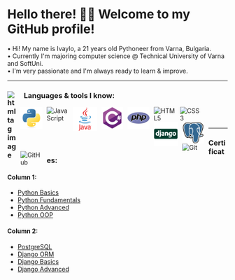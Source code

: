 # Hello there! 👋🏻 Welcome to my GitHub profile! 

• Hi! My name is Ivaylo, a 21 years old Pythoneer from Varna, Bulgaria. <br>
• Currently I'm majoring computer science @ Technical University of Varna and SoftUni. <br>
• I'm very passionate and I'm always ready to learn & improve. <br>

---

### <img align="left" alt="html tag image" src="https://media2.giphy.com/media/QssGEmpkyEOhBCb7e1/giphy.gif?cid=ecf05e47a0n3gi1bfqntqmob8g9aid1oyj2wr3ds3mg700bl&rid=giphy.gif" width="25" style="margin-right: 5px;"> &nbsp; Languages & tools I know:

<img align="left" alt="Python" width="50px" src="https://github.com/devicons/devicon/blob/v2.14.0/icons/python/python-original.svg" style="padding-right:10px;" />
<img align="left" alt="JavaScript" width="50px" src="https://cdn.jsdelivr.net/gh/devicons/devicon/icons/javascript/javascript-original.svg" style="padding-right:10px;" />
<img align="left" alt="Java" width="55px" src="https://github.com/devicons/devicon/blob/v2.14.0/icons/java/java-original-wordmark.svg" style="padding-right:10px;" />
<img align="left" alt="C#" width="50px" src="https://github.com/devicons/devicon/blob/v2.14.0/icons/csharp/csharp-original.svg" style="padding-right:10px;" />
<img align="left" alt="Php" width="50px" src="https://raw.githubusercontent.com/devicons/devicon/2ae2a900d2f041da66e950e4d48052658d850630/icons/php/php-original.svg" style="padding-right:10px;" />
<img align="left" alt="HTML5" width="50px" src="https://cdn.jsdelivr.net/gh/devicons/devicon/icons/html5/html5-original.svg" style="padding-right:10px;" />
<img align="left" alt="CSS3" width="50px" src="https://cdn.jsdelivr.net/gh/devicons/devicon/icons/css3/css3-original.svg" style="padding-right:10px;" />
<img align="left" alt="Django" width="55px" src="https://github.com/devicons/devicon/blob/v2.14.0/icons/django/django-original.svg" style="padding-right:10px;" />
<img align="left" alt="PostgreSQL" width="50px" src="https://github.com/devicons/devicon/blob/v2.14.0/icons/postgresql/postgresql-original.svg" style="padding-right:10px;" />
<img align="left" alt="Git" width="50px" src="https://cdn.jsdelivr.net/gh/devicons/devicon/icons/git/git-original.svg" style="padding-right:10px;" />
<img align="left" alt="GitHub" width="50px" src="https://user-images.githubusercontent.com/3369400/139447912-e0f43f33-6d9f-45f8-be46-2df5bbc91289.png" style="padding-right:10px;" />

<br />
<br />

---

### Certificates:

#### Column 1:
- [Python Basics](https://softuni.bg/certificates/certificates/converttoimage/147360?code=ae0c3d5e)
- [Python Fundamentals](https://softuni.bg/certificates/certificates/converttoimage/166757?code=a64a8746)
- [Python Advanced](https://softuni.bg/certificates/certificates/converttoimage/173743?code=c522f868)
- [Python OOP](https://softuni.bg/certificates/certificates/converttoimage/180799?code=f0b98d92)

#### Column 2:
- [PostgreSQL](https://softuni.bg/certificates/certificates/converttoimage/185959?code=82291b43)
- [Django ORM](https://softuni.bg/certificates/certificates/converttoimage/193770?code=42e4d17f)
- [Django Basics](https://softuni.bg/certificates/certificates/converttoimage/207379?code=f497e80d)
- [Django Advanced](https://softuni.bg/certificates/certificates/converttoimage/212672?code=b56c6311)


